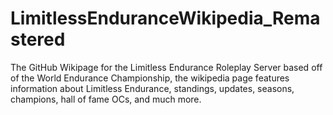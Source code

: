 # LimitlessEnduranceWikipedia_Remastered
The GitHub Wikipage for the Limitless Endurance Roleplay Server based off of the World Endurance Championship, the wikipedia page features information about Limitless Endurance, standings, updates, seasons, champions, hall of fame OCs, and much more.